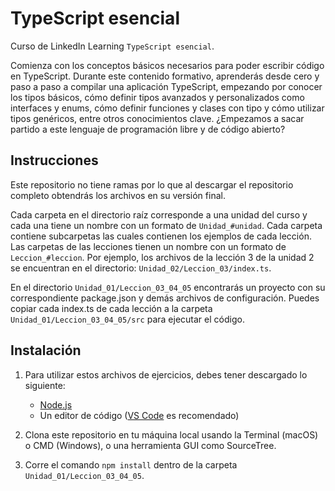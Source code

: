 # TypeScript esencial

Curso de LinkedIn Learning `TypeScript esencial`.

Comienza con los conceptos básicos necesarios para poder escribir código en TypeScript. Durante este contenido formativo, aprenderás desde cero y paso a paso a compilar una aplicación TypeScript, empezando por conocer los tipos básicos, cómo definir tipos avanzados y personalizados como interfaces y enums, cómo definir funciones y clases con tipo y cómo utilizar tipos genéricos, entre otros conocimientos clave. ¿Empezamos a sacar partido a este lenguaje de programación libre y de código abierto? 

## Instrucciones

Este repositorio no tiene ramas por lo que al descargar el repositorio completo obtendrás los archivos en su versión final.

Cada carpeta en el directorio raíz corresponde a una unidad del curso y cada una tiene un nombre con un formato de `Unidad_#unidad`. Cada carpeta contiene subcarpetas las cuales contienen los ejemplos de cada lección. Las carpetas de las lecciones tienen un nombre con un formato de `Leccion_#leccion`. Por ejemplo, los archivos de la lección 3 de la unidad 2 se encuentran en el directorio: `Unidad_02/Leccion_03/index.ts`.

En el directorio `Unidad_01/Leccion_03_04_05` encontrarás un proyecto con su correspondiente package.json y demás archivos de configuración. Puedes copiar cada index.ts de cada lección a la carpeta `Unidad_01/Leccion_03_04_05/src` para ejecutar el código. 

## Instalación

1. Para utilizar estos archivos de ejercicios, debes tener descargado lo siguiente:
   - [Node.js](https://nodejs.org/en/)
   - Un editor de código ([VS Code](https://code.visualstudio.com/) es recomendado)

2. Clona este repositorio en tu máquina local usando la Terminal (macOS) o CMD (Windows), o una herramienta GUI como SourceTree.
3. Corre el comando `npm install` dentro de la carpeta `Unidad_01/Leccion_03_04_05`.

